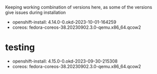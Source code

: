 Keeping working combination of versions here, as some of the versions give issues during installation

- openshift-install: 4.14.0-0.okd-2023-10-01-164259
- coreos: fedora-coreos-38.20230902.3.0-qemu.x86_64.qcow2

# testing
- openshift-install: 4.15.0-0.okd-2023-09-30-215308
- coreos: fedora-coreos-38.20230902.3.0-qemu.x86_64.qcow2
